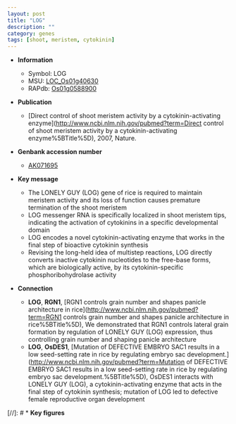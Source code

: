 ```yaml
---
layout: post
title: "LOG"
description: ""
category: genes
tags: [shoot, meristem, cytokinin]
---
```


* **Information**  
    + Symbol: LOG  
    + MSU: [LOC_Os01g40630](http://rice.uga.edu/cgi-bin/ORF_infopage.cgi?orf=LOC_Os01g40630)  
    + RAPdb: [Os01g0588900](https://rapdb.dna.affrc.go.jp/locus/?name=Os01g0588900)  

* **Publication**  
    + [Direct control of shoot meristem activity by a cytokinin-activating enzyme](http://www.ncbi.nlm.nih.gov/pubmed?term=Direct control of shoot meristem activity by a cytokinin-activating enzyme%5BTitle%5D), 2007, Nature.

* **Genbank accession number**  
    + [AK071695](http://www.ncbi.nlm.nih.gov/nuccore/AK071695)

* **Key message**  
    + The LONELY GUY (LOG) gene of rice is required to maintain meristem activity and its loss of function causes premature termination of the shoot meristem
    + LOG messenger RNA is specifically localized in shoot meristem tips, indicating the activation of cytokinins in a specific developmental domain
    + LOG encodes a novel cytokinin-activating enzyme that works in the final step of bioactive cytokinin synthesis
    + Revising the long-held idea of multistep reactions, LOG directly converts inactive cytokinin nucleotides to the free-base forms, which are biologically active, by its cytokinin-specific phosphoribohydrolase activity

* **Connection**  
    + __LOG__, __RGN1__, [RGN1 controls grain number and shapes panicle architecture in rice](http://www.ncbi.nlm.nih.gov/pubmed?term=RGN1 controls grain number and shapes panicle architecture in rice%5BTitle%5D),  We demonstrated that RGN1 controls lateral grain formation by regulation of LONELY GUY (LOG) expression, thus controlling grain number and shaping panicle architecture
    + __LOG__, __OsDES1__, [Mutation of DEFECTIVE EMBRYO SAC1 results in a low seed-setting rate in rice by regulating embryo sac development.](http://www.ncbi.nlm.nih.gov/pubmed?term=Mutation of DEFECTIVE EMBRYO SAC1 results in a low seed-setting rate in rice by regulating embryo sac development.%5BTitle%5D),  OsDES1 interacts with LONELY GUY (LOG), a cytokinin-activating enzyme that acts in the final step of cytokinin synthesis; mutation of LOG led to defective female reproductive organ development

[//]: # * **Key figures**  


